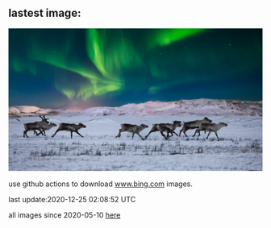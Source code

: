 ## lastest image:
![](images/WildReindeer.jpg)

use github actions to download www.bing.com images.

last update:2020-12-25 02:08:52 UTC

all images since 2020-05-10 [here](https://github.com/counter2015/bing-daily-images/tree/master/images) 
